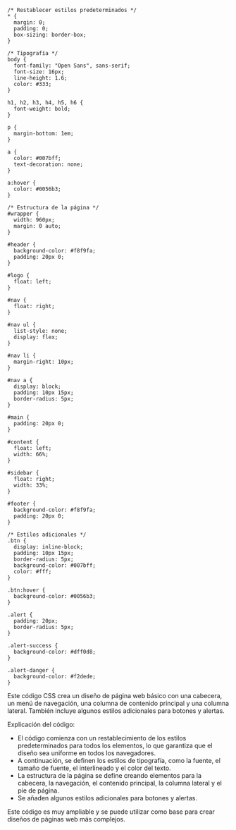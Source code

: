 ```
/* Restablecer estilos predeterminados */
* {
  margin: 0;
  padding: 0;
  box-sizing: border-box;
}

/* Tipografía */
body {
  font-family: "Open Sans", sans-serif;
  font-size: 16px;
  line-height: 1.6;
  color: #333;
}

h1, h2, h3, h4, h5, h6 {
  font-weight: bold;
}

p {
  margin-bottom: 1em;
}

a {
  color: #007bff;
  text-decoration: none;
}

a:hover {
  color: #0056b3;
}

/* Estructura de la página */
#wrapper {
  width: 960px;
  margin: 0 auto;
}

#header {
  background-color: #f8f9fa;
  padding: 20px 0;
}

#logo {
  float: left;
}

#nav {
  float: right;
}

#nav ul {
  list-style: none;
  display: flex;
}

#nav li {
  margin-right: 10px;
}

#nav a {
  display: block;
  padding: 10px 15px;
  border-radius: 5px;
}

#main {
  padding: 20px 0;
}

#content {
  float: left;
  width: 66%;
}

#sidebar {
  float: right;
  width: 33%;
}

#footer {
  background-color: #f8f9fa;
  padding: 20px 0;
}

/* Estilos adicionales */
.btn {
  display: inline-block;
  padding: 10px 15px;
  border-radius: 5px;
  background-color: #007bff;
  color: #fff;
}

.btn:hover {
  background-color: #0056b3;
}

.alert {
  padding: 20px;
  border-radius: 5px;
}

.alert-success {
  background-color: #dff0d8;
}

.alert-danger {
  background-color: #f2dede;
}
```

Este código CSS crea un diseño de página web básico con una cabecera, un menú de navegación, una columna de contenido principal y una columna lateral. También incluye algunos estilos adicionales para botones y alertas.

Explicación del código:

* El código comienza con un restablecimiento de los estilos predeterminados para todos los elementos, lo que garantiza que el diseño sea uniforme en todos los navegadores.
* A continuación, se definen los estilos de tipografía, como la fuente, el tamaño de fuente, el interlineado y el color del texto.
* La estructura de la página se define creando elementos para la cabecera, la navegación, el contenido principal, la columna lateral y el pie de página.
* Se añaden algunos estilos adicionales para botones y alertas.

Este código es muy ampliable y se puede utilizar como base para crear diseños de páginas web más complejos.